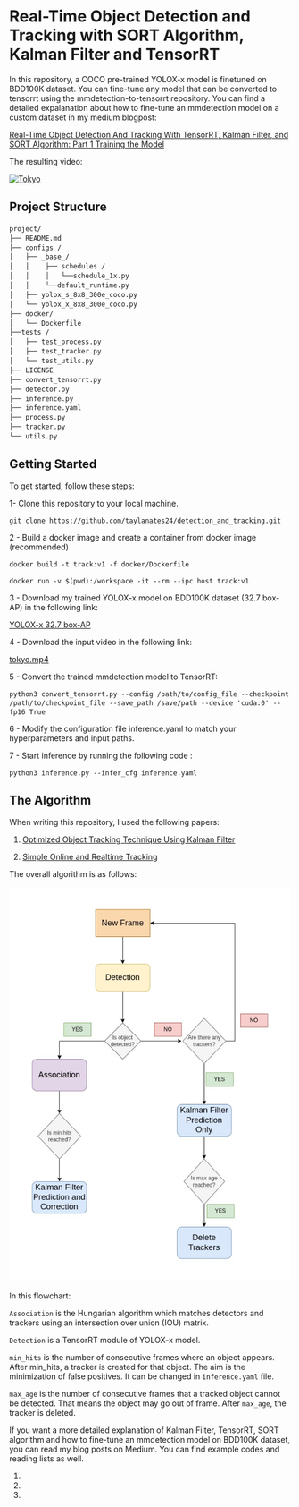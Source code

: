 # Real-Time Object Detection and Tracking with SORT Algorithm, Kalman Filter and TensorRT

In this repository, a COCO pre-trained YOLOX-x model is finetuned on BDD100K dataset. You can fine-tune any model that can be converted to tensorrt using the mmdetection-to-tensorrt repository. You can find a detailed expalanation about how to fine-tune an mmdetection model on a custom dataset in my medium blogpost:

[Real-Time Object Detection And Tracking With TensorRT, Kalman Filter, and SORT Algorithm: Part 1 Training the Model](https://medium.com/@taylan.ates417311/real-time-object-detection-and-tracking-with-tensorrt-kalman-filter-and-sort-algorithm-part-1-a353143187aa)

The resulting video:

[![Tokyo](https://img.youtube.com/vi/_3Grxz8vKVs/0.jpg)](https://www.youtube.com/watch?v=_3Grxz8vKVs)



## Project Structure
```bash
project/
├── README.md
├── configs /
│   ├── _base_/
│   │    ├── schedules /
│   │    │   └──schedule_1x.py
│   │    └──default_runtime.py
│   ├── yolox_s_8x8_300e_coco.py
│   └── yolox_x_8x8_300e_coco.py
├── docker/
│   └── Dockerfile
├──tests /
│   ├── test_process.py
│   ├── test_tracker.py
│   └── test_utils.py
├── LICENSE
├── convert_tensorrt.py
├── detector.py
├── inference.py
├── inference.yaml
├── process.py
├── tracker.py
└── utils.py
```

## Getting Started
To get started, follow these steps:

1- Clone this repository to your local machine.

```
git clone https://github.com/taylanates24/detection_and_tracking.git
```
2 - Build a docker image and create a container from docker image  (recommended)

```
docker build -t track:v1 -f docker/Dockerfile .
```

```
docker run -v $(pwd):/workspace -it --rm --ipc host track:v1
```

3 - Download my trained YOLOX-x model on BDD100K dataset (32.7 box-AP) in the following link:

[YOLOX-x 32.7 box-AP](https://drive.google.com/file/d/1_7Uu-Z1CWztFx4oymd6gypXsmJQemnN8/view?usp=share_link)

4 - Download the input video in the following link:

[tokyo.mp4](https://drive.google.com/file/d/14MHmg6zaMcg3eqfgvhjzrYSWGczjMwIN/view?usp=share_link)

5 - Convert the trained mmdetection model to TensorRT:

```
python3 convert_tensorrt.py --config /path/to/config_file --checkpoint /path/to/checkpoint_file --save_path /save/path --device 'cuda:0' --fp16 True

```

6 - Modify the configuration file inference.yaml to match your hyperparameters and input paths.


7 - Start inference by running the following code :

```
python3 inference.py --infer_cfg inference.yaml
```

## The Algorithm

When writing this repository, I used the following papers:

1) [Optimized Object Tracking Technique Using Kalman Filter](https://arxiv.org/abs/2103.05467)

2) [Simple Online and Realtime Tracking](https://arxiv.org/abs/1602.00763)

The overall algorithm is as follows:

![overall algorithm](pics/SORT.jpg)

In this flowchart:
    
`Association` is the Hungarian algorithm which matches detectors and trackers using an intersection over union (IOU) matrix.

`Detection` is a TensorRT module of YOLOX-x model.

`min_hits` is the number of consecutive frames where an object appears. After min_hits, a tracker is created for that object. The aim is the minimization of false positives. It can be changed in `inference.yaml` file.

`max_age` is the number of consecutive frames that a tracked object cannot be detected. That means the object may go out of frame. After `max_age`, the tracker is deleted.

If you want a more detailed explanation of Kalman Filter, TensorRT, SORT algorithm and how to fine-tune an mmdetection model on BDD100K dataset, you can read my blog posts on Medium. You can find example codes and reading lists as well.

1)

2) 

3)
